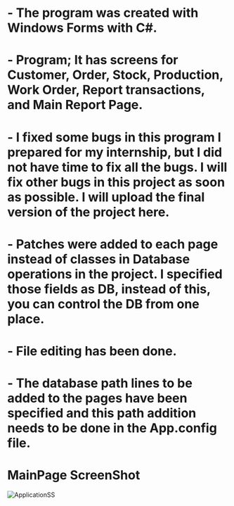 # - The program was created with Windows Forms with C#.
# - Program; It has screens for Customer, Order, Stock, Production, Work Order, Report transactions, and Main Report Page.
# - I fixed some bugs in this program I prepared for my internship, but I did not have time to fix all the bugs. I will fix other bugs in this project as soon as possible. I will upload the final version of the project here.
# - Patches were added to each page instead of classes in Database operations in the project. I specified  those fields as DB, instead of this, you can control the DB from one place.
# - File editing has been done.
# - The database path lines to be added to the pages have been specified and this path addition needs to be done in the App.config file.
# MainPage ScreenShot
![ApplicationSS](https://github.com/alicansariboga/Intern_ERP_Program/assets/23722313/ad040227-db77-471e-bc38-d9bc2c9a9cde)
